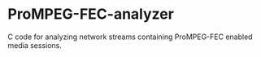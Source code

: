 ProMPEG-FEC-analyzer
====================

C code for analyzing network streams containing ProMPEG-FEC enabled media sessions.
